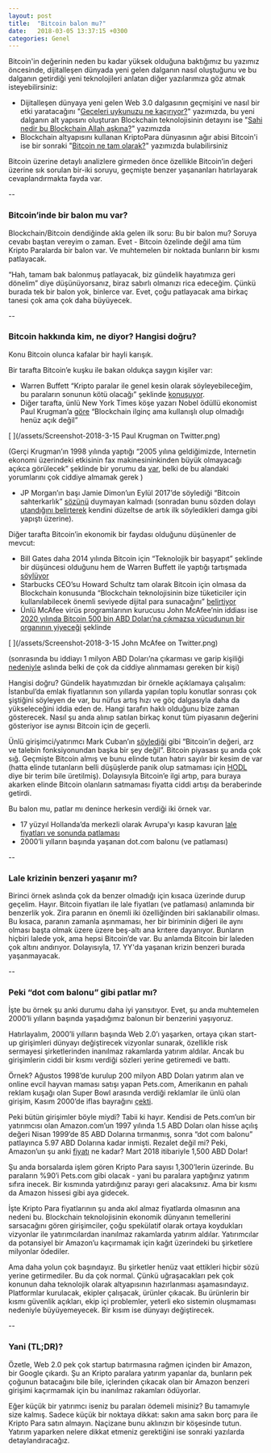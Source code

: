 ```yaml
---
layout: post
title:  "Bitcoin balon mu?"
date:   2018-03-05 13:37:15 +0300
categories: Genel
---
```


Bitcoin'in değerinin neden bu kadar yüksek olduğuna baktığımız bu yazımız öncesinde, dijitalleşen dünyada yeni gelen dalganın nasıl oluştuğunu ve bu dalganın getirdiği yeni teknolojileri anlatan diğer yazılarımıza göz atmak isteyebilirsiniz: 

* Dijitalleşen dünyaya yeni gelen Web 3.0 dalgasının geçmişini ve nasıl bir etki yaratacağını "[Geceleri uykunuzu ne kaçırıyor?](/genel/2018/03/01/Geceleri-uykunuzu-ne-kaciriyor.html)" yazımızda, bu yeni dalganın alt yapısını oluşturan Blockchain teknolojisinin detayını ise  "[Sahi nedir bu Blockchain Allah aşkına?](/genel/2018/03/02/Sahi-nedir-bu-blockchain-allah-askina.html)" yazımızda
* Blockchain altyapısını kullanan KriptoPara dünyasının ağır abisi Bitcoin'i ise bir sonraki "[Bitcoin ne tam olarak?](/genel/2018/03/13/Bitcoin-ne-tam-olarak.html)" yazımızda bulabilirsiniz



Bitcoin üzerine detaylı analizlere girmeden önce özellikle Bitcoin’in değeri üzerine sık sorulan bir-iki soruyu, geçmişte benzer yaşananları hatırlayarak cevaplandırmakta fayda var. 

--

### Bitcoin’inde bir balon mu var?

Blockchain/Bitcoin dendiğinde akla gelen ilk soru: Bu bir balon mu? Soruya cevabı baştan vereyim o zaman. Evet - Bitcoin özelinde değil ama tüm Kripto Paralarda bir balon var. Ve muhtemelen bir noktada bunların bir kısmı patlayacak. 

“Hah, tamam bak balonmuş patlayacak, biz gündelik hayatımıza geri dönelim” diye düşünüyorsanız, biraz sabırlı olmanızı rica edeceğim. Çünkü burada tek bir balon yok, binlerce var. Evet, çoğu patlayacak ama birkaç tanesi çok ama çok daha büyüyecek. 

--

### Bitcoin hakkında kim, ne diyor? Hangisi doğru?

Konu Bitcoin olunca kafalar bir hayli karışık. 

Bir tarafta Bitcoin’e kuşku ile bakan oldukça saygın kişiler var: 
* Warren Buffett “Kripto paralar ile genel kesin olarak söyleyebileceğim, bu paraların sonunun kötü olacağı” şeklinde [konuşuyor](https://www.cnbc.com/video/2018/01/10/warren-buffett-cryptocurrency-will-come-to-a-bad-ending.html). 
* Diğer tarafta, ünlü New York Times köşe yazarı Nobel ödüllü ekonomist Paul Krugman’a [göre](https://twitter.com/paulkrugman/status/955108216907681792) “Blockchain ilginç ama kullanışlı olup olmadığı henüz açık değil” 

[ ](/assets/Screenshot-2018-3-15 Paul Krugman on Twitter.png)

(Gerçi Krugman’ın 1998 yılında yaptığı  “2005 yılına geldiğimizde, Internetin ekonomi üzerindeki etkisinin fax makinesininkinden büyük olmayacağı açıkca görülecek” şeklinde bir yorumu da [var](http://web.archive.org/web/19980610100009/www.redherring.com/mag/issue55/economics.html), belki de bu alandaki yorumlarını çok ciddiye almamak gerek ) 
* JP Morgan’ın başı Jamie Dimon’un Eylül 2017’de söylediği “Bitcoin sahterkarlık” [sözünü](https://www.cnbc.com/2017/09/12/jpmorgan-ceo-jamie-dimon-raises-flag-on-trading-revenue-sees-20-percent-fall-for-the-third-quarter.html) duymayan kalmadı (sonradan bunu sözden dolayı [utandığını belirterek](https://www.cnbc.com/2018/01/09/jamie-dimon-says-he-regrets-calling-bitcoin-a-fraud.html) kendini düzeltse de artık ilk söyledikleri damga gibi yapıştı üzerine). 

Diğer tarafta Bitcoin’in ekonomik bir faydası olduğunu düşünenler de mevcut: 
* Bill Gates daha 2014 yılında Bitcoin için “Teknolojik bir başyapıt” şeklinde bir düşüncesi olduğunu hem de Warren Buffett ile yaptığı tartışmada [söylüyor](http://video.foxbusiness.com/v/2359385547001/?#sp=show-clips)  
* Starbucks CEO’su Howard Schultz tam olarak Bitcoin için olmasa da Blockchain konusunda “Blockchain teknolojisinin bize tüketiciler için kullanılabilecek önemli seviyede dijital para sunacağını” [belirtiyor](https://www.bloomberg.com/news/articles/2018-01-26/starbucks-chairman-big-on-cryptocurrency-just-maybe-not-bitcoin) 
* Ünlü McAfee virüs programlarının kurucusu John McAfee’nin iddiası ise [2020 yılında Bitcoin 500 bin ABD Doları’na çıkmazsa vücudunun bir organının yiyeceği](https://twitter.com/officialmcafee/status/935900326007328768) şeklinde 

[ ](/assets/Screenshot-2018-3-15 John McAfee on Twitter.png)

(sonrasında bu iddiayı 1 milyon ABD Doları’na çıkarması ve garip kişiliği [nedeniyle](https://www.theverge.com/2016/9/14/12904402/john-mcafee-rape-murder-accusations-gringo-documentary-tiff-interview) aslında belki de çok da ciddiye alınmaması gereken bir kişi)

Hangisi doğru? Gündelik hayatımızdan bir örnekle açıklamaya çalışalım: İstanbul’da emlak fiyatlarının son yıllarda yapılan toplu konutlar sonrası çok şiştiğini söyleyen de var, bu nüfus artış hızı ve göç dalgasıyla daha da yükseleceğini iddia eden de. Hangi tarafın haklı olduğunu bize zaman gösterecek. Nasıl şu anda alınıp satılan birkaç konut tüm piyasanın değerini gösteriyor ise aynısı Bitcoin için de geçerli. 

Ünlü girişimci/yatırımcı Mark Cuban’ın [söylediği](https://www.bloomberg.com/news/videos/2017-10-03/mark-cuban-confirms-stakes-in-twitter-and-bitcoin-video) gibi “Bitcoin’in değeri, arz ve talebin fonksiyonundan başka bir şey değil”. Bitcoin piyasası şu anda çok sığ. Geçmişte Bitcoin almış ve bunu elinde tutan hatırı sayılır bir kesim de var (hatta elinde tutanların belli düşüşlerde panik olup satmaması için [HODL](https://www.inverse.com/article/38905-what-does-hodl-mean-the-bitcoin-meme-causing-a-storm-on-reddit) diye bir terim bile üretilmiş). Dolayısıyla Bitcoin’e ilgi artıp, para buraya akarken elinde Bitcoin olanların satmaması fiyatta ciddi artışı da beraberinde getirdi. 

Bu balon mu, patlar mı denince herkesin verdiği iki örnek var. 
* 17 yüzyıl Hollanda’da merkezli olarak Avrupa’yı kasıp kavuran [lale fiyatları ve sonunda patlaması](https://tr.wikipedia.org/wiki/Lale_%C3%A7%C4%B1lg%C4%B1nl%C4%B1%C4%9F%C4%B1)
* 2000’li yılların başında yaşanan dot.com balonu (ve patlaması)

-- 

### Lale krizinin benzeri yaşanır mı?

Birinci örnek aslında çok da benzer olmadığı için kısaca üzerinde durup geçelim. Hayır. Bitcoin fiyatları ile lale fiyatları (ve patlaması) anlamında bir benzerlik yok. Zira paranın en önemli iki özelliğinden biri saklanabilir olması. Bu kısaca, paranın zamanla aşınmaması, her bir biriminin diğeri ile aynı olması başta olmak üzere üzere beş-altı ana krıtere dayanıyor. Bunların hiçbiri lalede yok, ama hepsi Bitcoin’de var.  Bu anlamda Bitcoin bir laleden çok altını andırıyor. Dolayısıyla, 17. YY'da yaşanan krizin benzeri burada yaşanmayacak. 

--

### Peki “dot com balonu” gibi patlar mı?

İşte bu örnek şu anki durumu daha iyi yansıtıyor. Evet, şu anda muhtemelen 2000’li yılların başında yaşadığımız balonun bir benzerini yaşıyoruz. 

Hatırlayalım, 2000’li yılların başında Web 2.0’ı yaşarken, ortaya çıkan start-up girişimleri dünyayı değiştirecek vizyonlar sunarak, özellikle risk sermayesi şirketlerinden inanılmaz rakamlarda yatırım aldılar. Ancak bu girişimlerin ciddi bir kısmı verdiği sözleri yerine getiremedi ve battı. 

Örnek? Ağustos 1998’de kurulup 200 milyon ABD Doları yatırım alan ve online evcil hayvan maması satışı yapan Pets.com, Amerikanın en pahalı reklam kuşağı olan Super Bowl arasında verdiği reklamlar ile ünlü olan girişim, Kasım 2000’de iflas bayrağını [çekti](https://www.marketwatch.com/story/sock-puppet-kills-petscom). 

Peki bütün girişimler böyle miydi? Tabii ki hayır. Kendisi de Pets.com’un bir yatırımcısı olan Amazon.com’un 1997 yılında 1.5 ABD Doları olan hisse açılış değeri Nisan 1999’de 85 ABD Dolarına tırmanmış, sonra “dot com balonu” patlayınca 5.97 ABD Dolarına kadar inmişti. Rezalet değil mi? Peki, Amazon’un şu anki [fiyatı](http://www.macrotrends.net/stocks/charts/AMZN/prices/amazon-inc-stock-price-history) ne kadar? Mart 2018 itibariyle 1,500 ABD Dolar!

Şu anda borsalarda işlem gören Kripto Para sayısı 1,300’lerin üzerinde. Bu paraların %90’i Pets.com gibi olacak - yani bu paralara yaptığınız yatırım sıfıra inecek. Bir kısmında yatırdığınız parayı geri alacaksınız. Ama bir kısmı da Amazon hissesi gibi aya gidecek. 

İşte Kripto Para fiyatlarının şu anda akıl almaz fiyatlarda olmasının ana nedeni bu. Blockchain teknolojisinin ekonomik dünyanın temellerini sarsacağını gören girişimciler, çoğu spekülatif olarak ortaya koydukları vizyonlar ile yatırımcılardan inanılmaz rakamlarda yatırım aldılar. Yatırımcılar da potansiyel bir Amazon’u kaçırmamak için kağıt üzerindeki bu şirketlere milyonlar ödediler. 

Ama daha yolun çok başındayız. Bu şirketler henüz vaat ettikleri hiçbir sözü yerine getirmediler. Bu da çok normal. Çünkü uğraşacakları pek çok konunun daha teknolojik olarak altyapısının hazırlanması aşamasındayız. Platformlar kurulacak, ekipler çalışacak, ürünler çıkacak. Bu ürünlerin bir kısmı güvenlik açıkları, ekip içi problemler, yeterli eko sistemin oluşmaması nedeniyle büyüyemeyecek. Bir kısım ise dünyayı değiştirecek. 

--

### Yani (TL;DR)?

Özetle, Web 2.0 pek çok startup batırmasına rağmen içinden bir Amazon, bir Google çıkardı. Şu an Kripto paralara yatırım yapanlar da, bunların pek çoğunun batacağını bile bile, içlerinden çıkacak olan bir Amazon benzeri girişimi kaçırmamak için bu inanılmaz rakamları ödüyorlar. 

Eğer küçük bir yatırımcı iseniz bu paraları ödemeli misiniz? Bu tamamıyle size kalmış. Sadece küçük bir noktaya dikkat: sakın ama sakın borç para ile Kripto Para satın almayın. Naçizane bunu aklınızın bir köşesinde tutun. Yatırım yaparken nelere dikkat etmeniz gerektiğini ise sonraki yazılarda detaylandıracağız. 
